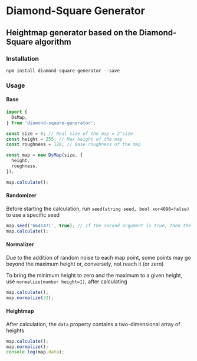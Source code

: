 # Diamond-Square Generator

## Heightmap generator based on the Diamond-Square algorithm

### Installation

`npm install diamond-square-generator --save`

### Usage

#### Base

```js
import {
  DsMap,
} from 'diamond-square-generator';

const size = 8; // Real size of the map = 2^size
const height = 255; // Max height of the map
const roughness = 128; // Base roughness of the map

const map = new DsMap(size, {
  height,
  roughness,
});

map.calculate();
```

#### Randomizer

Before starting the calculation, run `seed(string seed, bool xor4096=false)` to use a specific seed

```js
map.seed('6641471', true); // If the second argument is true, then the xor4096 randomizer is used
map.calculate();
```

#### Normalizer

Due to the addition of random noise to each map point, some points may go beyond the maximum height or, conversely, not reach it (or zero)

To bring the minimum height to zero and the maximum to a given height, use `normalize(number height=1)`, after calculating

```js
map.calculate();
map.normalize(32);
```

#### Heightmap

After calculation, the `data` property contains a two-dimensional array of heights

```js
map.calculate();
map.normalize();
console.log(map.data);
```
